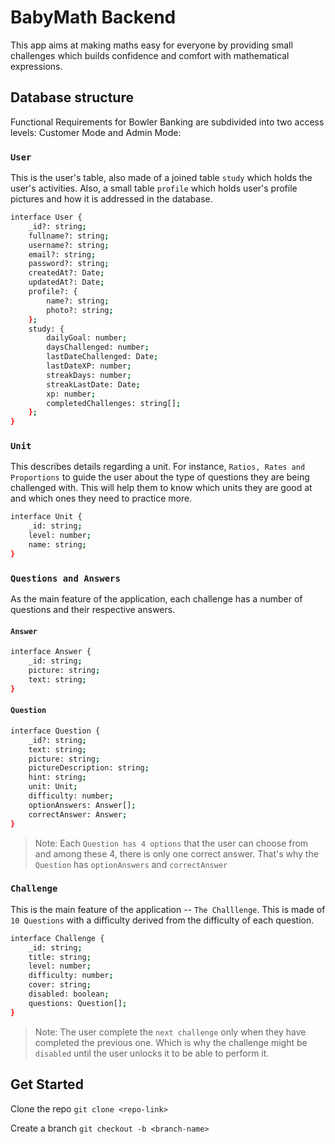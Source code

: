 # BabyMath Backend

This app aims at making maths easy for everyone by providing small challenges which builds confidence and comfort with mathematical expressions.

## Database structure

Functional Requirements for Bowler Banking are subdivided into two access levels: Customer Mode and Admin Mode:

### `User`

This is the user's table, also made of a joined table `study` which holds the user's activities. Also, a small table `profile` which holds user's profile pictures and how it is addressed in the database.

```sh
interface User {
	_id?: string;
	fullname?: string;
	username?: string;
	email?: string;
	password?: string;
	createdAt?: Date;
	updatedAt?: Date;
	profile?: {
		name?: string;
		photo?: string;
	};
	study: {
		dailyGoal: number;
		daysChallenged: number;
		lastDateChallenged: Date;
		lastDateXP: number;
		streakDays: number;
		streakLastDate: Date;
		xp: number;
		completedChallenges: string[];
	};
}
```

### `Unit`

This describes details regarding a unit. For instance, `Ratios, Rates and Proportions` to guide the user about the type of questions they are being challenged with. This will help them to know which units they are good at and which ones they need to practice more.

```sh
interface Unit {
	_id: string;
	level: number;
	name: string;
}
```

### `Questions and Answers`

As the main feature of the application, each challenge has a number of questions and their respective answers.

#### `Answer`

```sh
interface Answer {
	_id: string;
	picture: string;
	text: string;
}
```

#### `Question`

```sh
interface Question {
	_id?: string;
	text: string;
	picture: string;
	pictureDescription: string;
	hint: string;
	unit: Unit;
	difficulty: number;
	optionAnswers: Answer[];
	correctAnswer: Answer;
}
```

> Note: Each `Question has 4 options` that the user can choose from and among these 4, there is only one correct answer. That's why the `Question` has `optionAnswers` and `correctAnswer`

### `Challenge`

This is the main feature of the application -- `The Challlenge`. This is made of `10 Questions` with a difficulty derived from the difficulty of each question.

```sh
interface Challenge {
	_id: string;
	title: string;
	level: number;
	difficulty: number;
	cover: string;
	disabled: boolean;
	questions: Question[];
}
```

> Note: The user complete the `next challenge` only when they have completed the previous one. Which is why the challenge might be `disabled` until the user unlocks it to be able to perform it.

## Get Started

Clone the repo
`git clone <repo-link>`

Create a branch
`git checkout -b <branch-name>`
